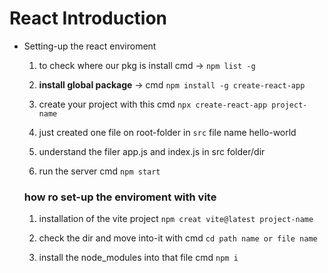 # React Introduction

- Setting-up the react enviroment

    1. to check where our pkg is install cmd -> `npm list -g`

    2. **install global package** -> cmd `npm install -g create-react-app`

    3. create your project with this cmd `npx create-react-app project-name`

    4. just created one file on root-folder in `src` file name hello-world

    5. understand the filer app.js and index.js in src folder/dir

    6. run the server cmd `npm start`

    ### how ro set-up the enviroment with vite

    1. installation of the vite project `npm creat vite@latest project-name`

    2. check the dir and move into-it with cmd `cd path name or file name`

    3. install the node_modules into that file cmd `npm i`

